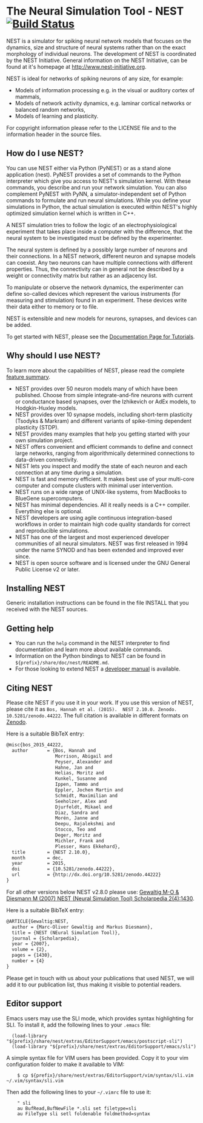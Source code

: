 # The Neural Simulation Tool - NEST [![Build Status](https://travis-ci.org/nest/nest-simulator.svg?branch=master)](https://travis-ci.org/nest/nest-simulator)

NEST is a simulator for spiking neural network models that focuses on the
dynamics, size and structure of neural systems rather than on the exact
morphology of individual neurons. The development of NEST is coordinated by the
NEST Initiative. General information on the NEST Initiative, can be found at
it's homepage at http://www.nest-initiative.org.

NEST is ideal for networks of spiking neurons of any size, for example:

- Models of information processing e.g. in the visual or auditory cortex of
  mammals,
- Models of network activity dynamics, e.g. laminar cortical networks or
  balanced random networks,
- Models of learning and plasticity.

For copyright information please refer to the LICENSE file and to the
information header in the source files.

## How do I use NEST?

You can use NEST either via Python (PyNEST) or as a stand alone application
(nest). PyNEST provides a set of commands to the Python interpreter which give
you access to NEST's simulation kernel. With these commands, you describe and
run your network simulation. You can also complement PyNEST with PyNN, a
simulator-independent set of Python commands to formulate and run neural
simulations. While you define your simulations in Python, the actual simulation
is executed within NEST's highly optimized simulation kernel which is written
in C++.

A NEST simulation tries to follow the logic of an electrophysiological
experiment that takes place inside a computer with the difference, that the
neural system to be investigated must be defined by the experimenter.

The neural system is defined by a possibly large number of neurons and their
connections. In a NEST network, different neuron and synapse models can
coexist. Any two neurons can have multiple connections with different
properties. Thus, the connectivity can in general not be described by a weight
or connectivity matrix but rather as an adjacency list.

To manipulate or observe the network dynamics, the experimenter can define
so-called devices which represent the various instruments (for measuring and
stimulation) found in an experiment. These devices write their data either to
memory or to file.

NEST is extensible and new models for neurons, synapses, and devices can be
added.

To get started with NEST, please see the [Documentation Page for
Tutorials](http://nest-simulator.org/documentation/).

## Why should I use NEST?

To learn more about the capabilities of NEST, please read the complete [feature
summary](http://nest-simulator.org/features/).

- NEST provides over 50 neuron models many of which have been published. Choose
  from simple integrate-and-fire neurons with current or conductance based
  synapses, over the Izhikevich or AdEx models, to Hodgkin-Huxley models.
- NEST provides over 10 synapse models, including short-term plasticity
  (Tsodyks & Markram) and different variants of spike-timing dependent
  plasticity (STDP).
- NEST provides many examples that help you getting started with your own
  simulation project.
- NEST offers convenient and efficient commands to define and connect large
  networks, ranging from algorithmically determined connections to data-driven
  connectivity.
- NEST lets you inspect and modify the state of each neuron and each connection
  at any time during a simulation.
- NEST is fast and memory efficient. It makes best use of your multi-core
  computer and compute clusters with minimal user intervention.
- NEST runs on a wide range of UNIX-like systems, from MacBooks to BlueGene
  supercomputers.
- NEST has minimal dependencies. All it really needs is a C++ compiler.
  Everything else is optional.
- NEST developers are using agile continuous integration-based workflows in
  order to maintain high code quality standards for correct and reproducible
  simulations.
- NEST has one of the largest and most experienced developer communities of all
  neural simulators. NEST was first released in 1994 under the name SYNOD and
  has been extended and improved ever since.
- NEST is open source software and is licensed under the GNU General Public
  License v2 or later.

## Installing NEST

Generic installation instructions can be found in the file INSTALL that
you received with the NEST sources.

## Getting help

- You can run the `help` command in the NEST interpreter to find documentation
  and learn more about available commands. 
- Information on the Python bindings to NEST can be found in
  `${prefix}/share/doc/nest/README.md`.
- For those looking to extend NEST a [developer
  manual](http://nest.github.io/nest-simulator/) is available.

## Citing NEST

Please cite NEST if you use it in your work.  If you use this version of NEST,
please cite it as `Bos, Hannah et al. (2015).  NEST 2.10.0. Zenodo.
10.5281/zenodo.44222`.  The full citation is available in different formats on
[Zenodo](http://dx.doi.org/10.5281/zenodo.44222).

Here is a suitable BibTeX entry:

```latex
@misc{bos_2015_44222,
  author       = {Bos, Hannah and
                  Morrison, Abigail and
                  Peyser, Alexander and
                  Hahne, Jan and
                  Helias, Moritz and
                  Kunkel, Susanne and
                  Ippen, Tammo and
                  Eppler, Jochen Martin and
                  Schmidt, Maximilian and
                  Seeholzer, Alex and
                  Djurfeldt, Mikael and
                  Diaz, Sandra and
                  Morén, Janne and
                  Deepu, Rajalekshmi and
                  Stocco, Teo and
                  Deger, Moritz and
                  Michler, Frank and
                  Plesser, Hans Ekkehard},
  title        = {NEST 2.10.0},
  month        = dec,
  year         = 2015,
  doi          = {10.5281/zenodo.44222},
  url          = {http://dx.doi.org/10.5281/zenodo.44222}
}
```

For all other versions below NEST v2.8.0 please use: [Gewaltig M-O & Diesmann M
(2007) NEST (Neural Simulation Tool) Scholarpedia
2(4):1430](http://www.scholarpedia.org/article/NEST_(Neural_Simulation_Tool)).

Here is a suitable BibTeX entry:

```latex
@ARTICLE{Gewaltig:NEST,
  author = {Marc-Oliver Gewaltig and Markus Diesmann},
  title = {NEST (NEural Simulation Tool)},
  journal = {Scholarpedia},
  year = {2007},
  volume = {2},
  pages = {1430},
  number = {4}
}
```

Please get in touch with us about your publications that used NEST, we will add
it to our publication list, thus making it visible to potential readers.

## Editor support

Emacs users may use the SLI mode, which provides syntax highlighting
for SLI. To install it, add the following lines to your `.emacs` file:
```
  (load-library "${prefix}/share/nest/extras/EditorSupport/emacs/postscript-sli")
  (load-library "${prefix}/share/nest/extras/EditorSupport/emacs/sli")
```

A simple syntax file for VIM users has been provided. Copy it to your vim
configuration folder to make it available to VIM:
```
    $ cp ${prefix}/share/nest/extras/EditorSupport/vim/syntax/sli.vim ~/.vim/syntax/sli.vim
```
Then add the following lines to your `~/.vimrc` file to use it:
```
    " sli
    au BufRead,BufNewFile *.sli set filetype=sli
    au FileType sli setl foldenable foldmethod=syntax
```
